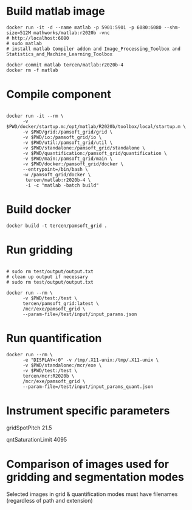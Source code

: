 # Build matlab image

```shell
docker run -it -d --name matlab -p 5901:5901 -p 6080:6080 --shm-size=512M mathworks/matlab:r2020b -vnc
# http://localhost:6080
# sudo matlab
# install matlab Compiler addon and Image_Processing_Toolbox and Statistics_and_Machine_Learning_Toolbox

docker commit matlab tercen/matlab:r2020b-4
docker rm -f matlab
```

# Compile component

```shell
 
docker run -it --rm \
      -v $PWD/docker/startup.m:/opt/matlab/R2020b/toolbox/local/startup.m \
      -v $PWD/grid:/pamsoft_grid/grid \
      -v $PWD/io:/pamsoft_grid/io \
      -v $PWD/util:/pamsoft_grid/util \
      -v $PWD/standalone:/pamsoft_grid/standalone \
      -v $PWD/quantification:/pamsoft_grid/quantification \
      -v $PWD/main:/pamsoft_grid/main \
      -v $PWD/docker:/pamsoft_grid/docker \
      --entrypoint=/bin/bash \
      -w /pamsoft_grid/docker \
       tercen/matlab:r2020b-4 \
       -i -c "matlab -batch build"
```       
# Build docker

```shell
docker build -t tercen/pamsoft_grid .
``` 

# Run gridding

```shell

# sudo rm test/output/output.txt
# clean up output if necessary
# sudo rm test/output/output.txt 
 
docker run --rm \
      -v $PWD/test:/test \
      tercen/pamsoft_grid:latest \
      /mcr/exe/pamsoft_grid \
      --param-file=/test/input/input_params.json
```           
# Run quantification

```shell
docker run --rm \
      -e "DISPLAY=:0" -v /tmp/.X11-unix:/tmp/.X11-unix \
      -v $PWD/standalone:/mcr/exe \
      -v $PWD/test:/test \
      tercen/mcr:R2020b \
      /mcr/exe/pamsoft_grid \
      --param-file=/test/input/input_params_quant.json
```

# Instrument specific parameters

gridSpotPitch   21.5

qntSaturationLimit   4095

# Comparison of images used for gridding and segmentation modes

Selected images in grid & quantification modes must have filenames (regardless of path and extension)

